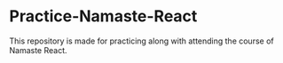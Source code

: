 # Practice-Namaste-React
This repository is made for practicing along with attending the course of Namaste React.

